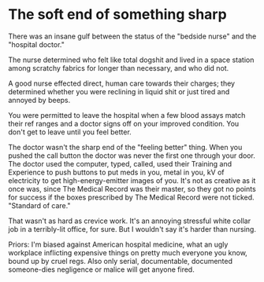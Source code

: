 # The soft end of something sharp

There was an insane gulf between the status of the "bedside nurse" and the "hospital doctor."

The nurse determined who felt like total dogshit and lived in a space station among scratchy fabrics for longer than necessary, and who did not.

A good nurse effected direct, human care towards their charges; they determined whether you were reclining in liquid shit or just tired and annoyed by beeps.

You were permitted to leave the hospital when a few blood assays match their ref ranges and a doctor signs off on your improved condition. You don't get to leave until you feel better.

The doctor wasn't the sharp end of the "feeling better" thing. When you pushed the call button the doctor was never the first one through your door. The doctor used the computer, typed, called, used their Training and Experience to push buttons to put meds in you, metal in you, kV of electricity to get high-energy-emitter images of you. It's not as creative as it once was, since The Medical Record was their master, so they got no points for success if the boxes prescribed by The Medical Record were not ticked. "Standard of care."

That wasn't as hard as crevice work. It's an annoying stressful white collar job in a terribly-lit office, for sure. But I wouldn't say it's harder than nursing.

Priors: I'm biased against American hospital medicine, what an ugly workplace inflicting expensive things on pretty much everyone you know, bound up by cruel regs. Also only serial, documentable, documented someone-dies negligence or malice will get anyone fired.